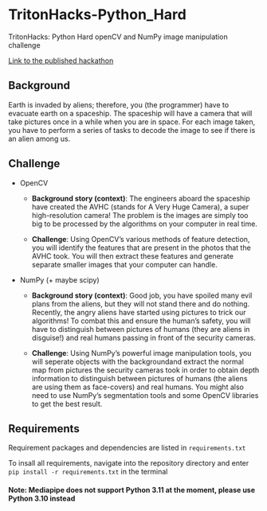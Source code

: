 # TritonHacks-Python_Hard
TritonHacks: Python Hard openCV and NumPy image manipulation challenge

[Link to the published hackathon](https://tritonhacks.notion.site/Journey-Through-Space-with-Machine-Learning-655a11aea9784c0eb25b393b1991596a)

## Background

Earth is invaded by aliens; therefore, you (the programmer) have to evacuate earth on a spaceship. The spaceship will have a camera that will take pictures 
once in a while when you are in space. For each image taken, you have to perform a series of tasks to decode the image to see if there is an alien among us.

## Challenge

- OpenCV

  - **Background story (context)**: The engineers aboard the spaceship have created the AVHC (stands for A Very Huge Camera), a super high-resolution camera! 
  The problem is the images are simply too big to be processed by the algorithms on your computer in real time.

  - **Challenge**: Using OpenCV’s various methods of feature detection, you will identify the features that are present in the photos that the AVHC took. 
  You will then extract these features and generate separate smaller images that your computer can handle.

- NumPy (+ maybe scipy)

  - **Background story (context)**: Good job, you have spoiled many evil plans from the aliens, but they will not stand there and do nothing. 
  Recently, the angry aliens have started using pictures to trick our algorithms! To combat this and ensure the human’s safety, 
  you will have to distinguish between pictures of humans (they are aliens in disguise!) and real humans passing in front of the security cameras.

  - **Challenge**: Using NumPy’s powerful image manipulation tools, you will seperate objects with the backgroundand extract the normal map from pictures the security
  cameras took in order to obtain depth information to distinguish between pictures of humans (the aliens are using them as face-covers) and real humans. 
  You might also need to use NumPy’s segmentation tools and some OpenCV libraries to get the best result.
  
## Requirements

Requirement packages and dependencies are listed in `requirements.txt`

To insall all requirements, navigate into the repository directory and enter `pip install -r requirements.txt` in the terminal

#### Note: Mediapipe does not support Python 3.11 at the moment, please use Python 3.10 instead
